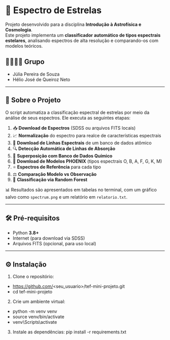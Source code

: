 # 🌌 Espectro de Estrelas

Projeto desenvolvido para a disciplina **Introdução à Astrofísica e Cosmologia**.  
Este projeto implementa um **classificador automático de tipos espectrais estelares**, analisando espectros de alta resolução e comparando-os com modelos teóricos.

## 👨‍👩‍👧‍👦 Grupo
- Júlia Pereira de Souza  
- Hélio José de Queiroz Neto  

---

## 🔭 Sobre o Projeto

O script automatiza a classificação espectral de estrelas por meio da análise de seus espectros. Ele executa as seguintes etapas:

1. 📥 **Download de Espectros** (SDSS ou arquivos FITS locais)  
2. 📈 **Normalização** do espectro para realce de características espectrais  
3. 💾 **Download de Linhas Espectrais** de um banco de dados atômico  
4. 🔍 **Detecção Automática de Linhas de Absorção**  
5. 🧬 **Superposição com Banco de Dados Químico**  
6. 🌠 **Download de Modelos PHOENIX** (tipos espectrais O, B, A, F, G, K, M)  
7. ⭐ **Espectros de Referência** para cada tipo  
8. ⚖️ **Comparação Modelo vs Observação**  
9. 🤖 **Classificação via Random Forest**  

📊 Resultados são apresentados em tabelas no terminal, com um gráfico salvo como `spectrum.png` e um relatório em `relatorio.txt`.

---
## 🛠️ Pré-requisitos

- Python **3.8+**  
- Internet (para download via SDSS)  
- Arquivos FITS (opcional, para uso local)

---

## ⚙️ Instalação

1. Clone o repositório:
- https://github.com/<seu_usuario>/tef-mini-projeto.git
- cd tef-mini-projeto
2. Crie um ambiente virtual:
- python -m venv venv
- source venv/bin/activate        
- venv\Scripts\activate 
3. Instale as dependências:
pip install -r requirements.txt


